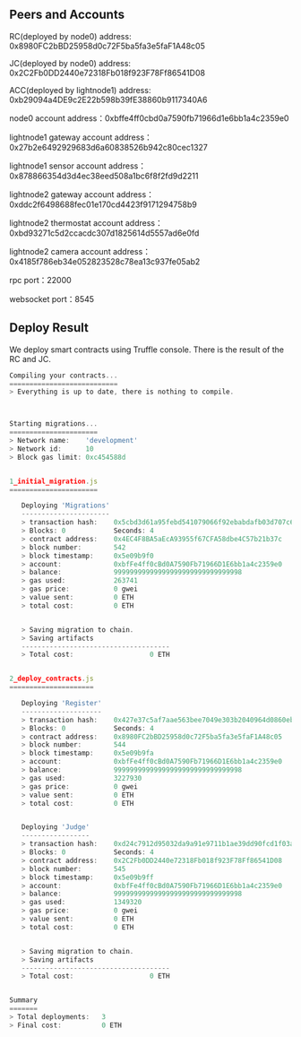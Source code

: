 ## Peers and Accounts

RC(deployed by node0) address: 0x8980FC2bBD25958d0c72F5ba5fa3e5faF1A48c05

JC(deployed by node0) address: 0x2C2Fb0DD2440e72318Fb018f923F78Ff86541D08

ACC(deployed by lightnode1) address: 0xb29094a4DE9c2E22b598b39fE38860b9117340A6



node0 account address：0xbffe4ff0cbd0a7590fb71966d1e6bb1a4c2359e0

lightnode1 gateway account address：0x27b2e6492929683d6a60838526b942c80cec1327

lightnode1 sensor account address：0x878866354d3d4ec38eed508a1bc6f8f2fd9d2211

lightnode2 gateway account address：0xddc2f6498688fec01e170cd4423f9171294758b9

lightnode2 thermostat account address：0xbd93271c5d2ccacdc307d1825614d5557ad6e0fd

lightnode2 camera account address： 0x4185f786eb34e052823528c78ea13c937fe05ab2

rpc port：22000

websocket port：8545



## Deploy Result

We deploy smart contracts using Truffle console. There is the result of the RC and JC.

```js
Compiling your contracts...
===========================
> Everything is up to date, there is nothing to compile.



Starting migrations...
======================
> Network name:    'development'
> Network id:      10
> Block gas limit: 0xc454588d


1_initial_migration.js
======================

   Deploying 'Migrations'
   ----------------------
   > transaction hash:    0x5cbd3d61a95febd541079066f92ebabdafb03d707c6fef08ab01fc3303f23712
   > Blocks: 0            Seconds: 4
   > contract address:    0x4EC4F8BA5aEcA93955f67CFA58dbe4C57b21b37c
   > block number:        542
   > block timestamp:     0x5e09b9f0
   > account:             0xbfFe4ff0cBd0A7590Fb71966D1E6bb1a4c2359e0
   > balance:             99999999999999999999999999999998
   > gas used:            263741
   > gas price:           0 gwei
   > value sent:          0 ETH
   > total cost:          0 ETH


   > Saving migration to chain.
   > Saving artifacts
   -------------------------------------
   > Total cost:                   0 ETH


2_deploy_contracts.js
=====================

   Deploying 'Register'
   --------------------
   > transaction hash:    0x427e37c5af7aae563bee7049e303b2040964d0860ebed1d10b5afbf997388506
   > Blocks: 0            Seconds: 4
   > contract address:    0x8980FC2bBD25958d0c72F5ba5fa3e5faF1A48c05
   > block number:        544
   > block timestamp:     0x5e09b9fa
   > account:             0xbfFe4ff0cBd0A7590Fb71966D1E6bb1a4c2359e0
   > balance:             99999999999999999999999999999998
   > gas used:            3227930
   > gas price:           0 gwei
   > value sent:          0 ETH
   > total cost:          0 ETH


   Deploying 'Judge'
   -----------------
   > transaction hash:    0xd24c7912d95032da9a91e9711b1ae39dd90fcd1f03ac74eaf3d78d8723af7a65
   > Blocks: 0            Seconds: 4
   > contract address:    0x2C2Fb0DD2440e72318Fb018f923F78Ff86541D08
   > block number:        545
   > block timestamp:     0x5e09b9ff
   > account:             0xbfFe4ff0cBd0A7590Fb71966D1E6bb1a4c2359e0
   > balance:             99999999999999999999999999999998
   > gas used:            1349320
   > gas price:           0 gwei
   > value sent:          0 ETH
   > total cost:          0 ETH


   > Saving migration to chain.
   > Saving artifacts
   -------------------------------------
   > Total cost:                   0 ETH


Summary
=======
> Total deployments:   3
> Final cost:          0 ETH
```





